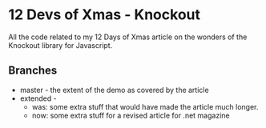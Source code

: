 12 Devs of Xmas - Knockout
==========================

All the code related to my 12 Days of Xmas article on the wonders of the Knockout library for Javascript.

Branches
-------

* master - the extent of the demo as covered by the article
* extended -
  * was: some extra stuff that would have made the article much longer.
  * now: some extra stuff for a revised article for .net magazine